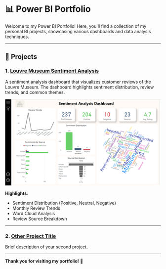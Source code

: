 # 📊 Power BI Portfolio

Welcome to my Power BI Portfolio! Here, you'll find a collection of my personal BI projects, showcasing various dashboards and data analysis techniques.

---

## 🚀 **Projects**

### 1. [Louvre Museum Sentiment Analysis](./Sentiment_Analysis_Dashboard) 

A sentiment analysis dashboard that visualizes customer reviews of the Louvre Museum. The dashboard highlights sentiment distribution, review trends, and common themes.

![Louvre Dashboard](/sentiment_analysis_preview.png)

**Highlights**:
- Sentiment Distribution (Positive, Neutral, Negative)
- Monthly Review Trends
- Word Cloud Analysis
- Review Source Breakdown

---

### 2. [Other Project Title](./Other-Project/README.md)

Brief description of your second project.

---

**Thank you for visiting my portfolio!** 🚀
